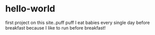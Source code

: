 # hello-world
first project on this site..puff puff
I eat babies every single day before breakfast because I like to run before breakfast!
